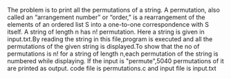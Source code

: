 The problem is to print all the permutations of a string.
A permutation, also called an “arrangement number” or “order,” is a rearrangement of the elements of an ordered list S into a one-to-one correspondence with S itself. A string of length n has n! permutation.
Here a string is given in input.txt.By reading the string in this file,program is executed and all the permutations of the given string is displayed.To show that the no of permutations is n! for a string of length n,each permutation of the string is numbered while displaying.
If the input is "permute",5040 permutations of it are printed as output.
code file is permutations.c and input file is input.txt

